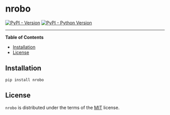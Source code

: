 # nrobo

[![PyPI - Version](https://img.shields.io/pypi/v/nrobo.svg)](https://pypi.org/project/nrobo)
[![PyPI - Python Version](https://img.shields.io/pypi/pyversions/nrobo.svg)](https://pypi.org/project/nrobo)

-----

**Table of Contents**

- [Installation](#installation)
- [License](#license)

## Installation

```console
pip install nrobo
```

## License

`nrobo` is distributed under the terms of the [MIT](https://spdx.org/licenses/MIT.html) license.
